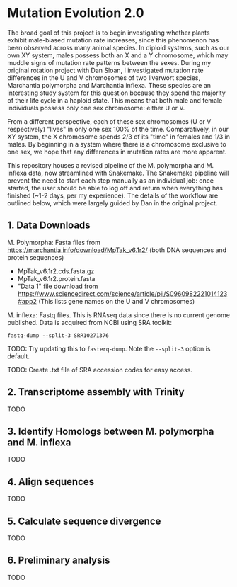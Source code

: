 # Mutation Evolution 2.0
The broad goal of this project is to begin investigating whether plants exhibit male-biased mutation rate increases, since this phenomenon has been observed across many animal species. In diploid systems, such as our own XY system, males possess both an X and a Y chromosome, which may muddle signs of mutation rate patterns between the sexes. During my original rotation project with Dan Sloan, I investigated mutation rate differences in the U and V chromosomes of two liverwort species, Marchantia polymorpha and Marchantia inflexa. These species are an interesting study system for this question because they spend the majority of their life cycle in a haploid state. This means that both male and female individuals possess only one sex chromosome: either U or V.

From a different perspective, each of these sex chromosomes (U or V respectively) "lives" in only one sex 100% of the time. Comparatively, in our XY system, the X chromosome spends 2/3 of its "time" in females and 1/3 in males. By beginning in a system where there is a chromosome exclusive to one sex, we hope that any differences in mutation rates are more apparent.

This repository houses a revised pipeline of the M. polymorpha and M. inflexa data, now streamlined with Snakemake. The Snakemake pipeline will prevent the need to start each step manually as an individual job: once started, the user should be able to log off and return when everything has finished (~1-2 days, per my experience). The details of the workflow are outlined below, which were largely guided by Dan in the original project.

## 1. Data Downloads

M. Polymorpha: Fasta files from https://marchantia.info/download/MpTak_v6.1r2/ (both DNA sequences and protein sequences)
* MpTak_v6.1r2.cds.fasta.gz
* MpTak_v6.1r2.protein.fasta
* "Data 1" file download from https://www.sciencedirect.com/science/article/pii/S0960982221014123#app2 (This lists gene names on the U and V chromosomes)

M. inflexa: Fastq files. This is RNAseq data since there is no current genome published. Data is acquired from NCBI using SRA toolkit:

```fastq-dump --split-3 SRR10271376``` 

TODO: Try updating this to ```fasterq-dump```. Note the ```--split-3``` option is default.

TODO: Create .txt file of SRA accession codes for easy access.

## 2. Transcriptome assembly with Trinity

TODO

## 3. Identify Homologs between M. polymorpha and M. inflexa

TODO

## 4. Align sequences

TODO

## 5. Calculate sequence divergence

TODO

## 6. Preliminary analysis

TODO
